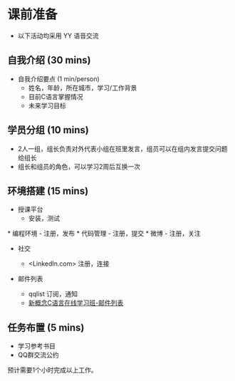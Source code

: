 # 课前准备

* 以下活动均采用 YY 语音交流

## 自我介绍 (30 mins)

* 自我介绍要点 (1 min/person)
	- 姓名，年龄，所在城市，学习/工作背景
	- 目前C语言掌握情况
	- 未来学习目标
	

## 学员分组 (10 mins)
* 2人一组，组长负责对外代表小组在班里发言，组员可以在组内发言提交问题给组长
* 组长和组员的角色，可以学习2周后互换一次

## 环境搭建 (15 mins)
* 授课平台
	- 安装，测试
<TeamViewer>
* 编程环境 <ideone.com> 
	- 注册，发布
* 代码管理 
	- <github.com> 注册，提交
* 微博
	- <weibo.com> 注册，关注

* 社交
	- <LinkedIn.com> 注册，连接

* 邮件列表
	- qqlist 订阅，通知
	- [新概念C语言在线学习班-邮件列表](http://list.qq.com/cgi-bin/qf_invite?id=b68932ed4e953f875c5881b28c5fe117556db52cc97ca23d)


## 任务布置 (5 mins)
* 学习参考书目
* QQ群交流公约

预计需要1个小时完成以上工作。